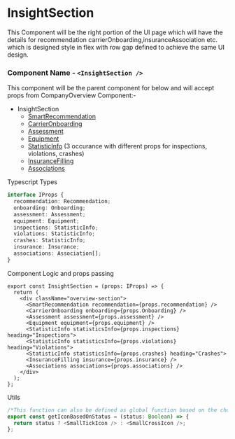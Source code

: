 # InsightSection

This Component will be the right portion of the UI page which will have the details for recommendation carrierOnboarding,insuranceAssociation etc.
which is designed style in flex with row gap defined to achieve the same UI design.

### Component Name - `<InsightSection />`

This component will be the parent component for below and will accept props from CompanyOverview Component:-

- InsightSection
  - [SmartRecommendation](SmartRecommendation.md)
  - [CarrierOnboarding](CarrierOnboarding.md)
  - [Assessment](Assessment.md)
  - [Equipment](Equipment.md)
  - [StatisticInfo](StatisticInfo.md) (3 occurance with different props for inspections, violations, crashes)
  - [InsuranceFilling](InsuranceFilling.md)
  - [Associations](Associations.md)

Typescript Types

```ts
interface IProps {
  recommendation: Recommendation;
  onboarding: Onboarding;
  assessment: Assessment;
  equipment: Equipment;
  inspections: StatisticInfo;
  violations: StatisticInfo;
  crashes: StatisticInfo;
  insurance: Insurance;
  associations: Association[];
}
```

Component Logic and props passing

```tsx
export const InsightSection = (props: IProps) => {
  return (
    <div className="overview-section">
      <SmartRecommendation recommendation={props.recommendation} />
      <CarrierOnboarding onboarding={props.Onboarding} />
      <Assessment assessment={props.assessment} />
      <Equipment equipment={props.equipment} />
      <StatisticInfo statisticsInfo={props.inspections} heading="Inspections">
      <StatisticInfo statisticsInfo={props.violations} heading="Violations">
      <StatisticInfo statisticsInfo={props.crashes} heading="Crashes">
      <InsuranceFilling insurance={props.insurance} />
      <Associations associations={props.associations} />
    </div>
  );
};
```

Utils

```ts
/*This function can also be defined as global function based on the choice that <TickIcon /> and <CrossIcon> from headerInfoPanel are same */
export const getIconBasedOnStatus = (status: Boolean) => {
  return status ? <SmallTickIcon /> : <SmallCrossIcon />;
};
```
